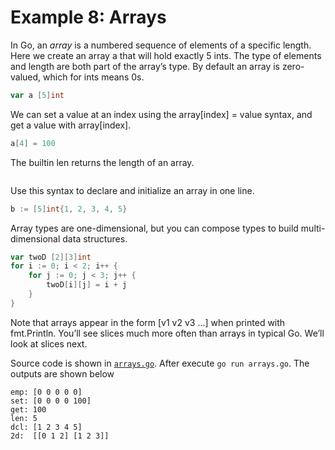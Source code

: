 # Example 8: Arrays

In Go, an _array_ is a numbered sequence of elements of a specific length. Here we create an array a that will hold exactly 5 ints. The type of elements and length are both part of the array’s type. By default an array is zero-valued, which for ints means 0s.
```go
var a [5]int
```
We can set a value at an index using the array[index] = value syntax, and get a value with array[index].
```go
a[4] = 100
```
The builtin len returns the length of an array.
```go
```
Use this syntax to declare and initialize an array in one line.
```go
b := [5]int{1, 2, 3, 4, 5}
```
Array types are one-dimensional, but you can compose types to build multi-dimensional data structures.
```go
var twoD [2][3]int
for i := 0; i < 2; i++ {
    for j := 0; j < 3; j++ {
        twoD[i][j] = i + j
    }
}
```
Note that arrays appear in the form [v1 v2 v3 ...] when printed with fmt.Println. You’ll see slices much more often than arrays in typical Go. We’ll look at slices next.

Source code is shown in [`arrays.go`](https://github.com/luangtatipsy/go-by-example/blob/main/08-arrays/arrays.go). After execute `go run arrays.go`. The outputs are shown below
```
emp: [0 0 0 0 0]
set: [0 0 0 0 100]
get: 100
len: 5
dcl: [1 2 3 4 5]
2d:  [[0 1 2] [1 2 3]]
```